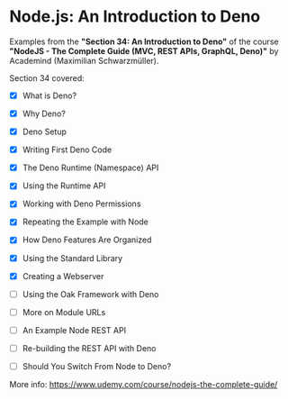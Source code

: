 # Node.js: An Introduction to Deno

Examples from the **"Section 34: An Introduction to Deno"** of the course **"NodeJS - The Complete Guide (MVC, REST APIs, GraphQL, Deno)"** by Academind (Maximilian Schwarzmüller).

Section 34 covered:

- [x] What is Deno?
- [x] Why Deno?
- [x] Deno Setup
- [x] Writing First Deno Code
- [x] The Deno Runtime (Namespace) API
- [x] Using the Runtime API
- [x] Working with Deno Permissions
- [x] Repeating the Example with Node
- [x] How Deno Features Are Organized
- [x] Using the Standard Library
- [x] Creating a Webserver
- [ ] Using the Oak Framework with Deno
- [ ] More on Module URLs
- [ ] An Example Node REST API
- [ ] Re-building the REST API with Deno
- [ ] Should You Switch From Node to Deno?



More info: https://www.udemy.com/course/nodejs-the-complete-guide/